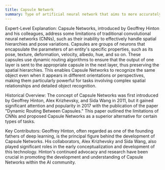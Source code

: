 ```yaml
---
title: Capsule Network
summary: Type of artificial neural network that aims to more accurately model hierarchical relationships and spatial information in visual data by using groups of neurons called capsules.
---
```

Expert-Level Explanation:
Capsule Networks, introduced by Geoffrey Hinton and his colleagues, address some limitations of traditional convolutional neural networks (CNNs), such as their inability to effectively handle spatial hierarchies and pose variations. Capsules are groups of neurons that encapsulate the parameters of an entity's specific properties, such as its pose, texture, deformation, velocity, albedo, hue, and so on. These capsules use dynamic routing algorithms to ensure that the output of one layer is sent to the appropriate capsule in the next layer, thus preserving the spatial hierarchies. This enables Capsule Networks to recognize the same object even when it appears in different orientations or perspectives, making them particularly powerful for tasks involving complex spatial relationships and detailed object recognition.

Historical Overview:
The concept of Capsule Networks was first introduced by Geoffrey Hinton, Alex Krizhevsky, and Sida Wang in 2011, but it gained significant attention and popularity in 2017 with the publication of the paper "Dynamic Routing Between Capsules." This paper outlined the limitations of CNNs and proposed Capsule Networks as a superior alternative for certain types of tasks.

Key Contributors:
Geoffrey Hinton, often regarded as one of the founding fathers of deep learning, is the principal figure behind the development of Capsule Networks. His collaborators, Alex Krizhevsky and Sida Wang, also played significant roles in the early conceptualization and development of this technology. Hinton's continued advocacy and research have been crucial in promoting the development and understanding of Capsule Networks within the AI community.